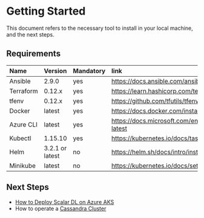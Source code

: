 # Getting Started

This document refers to the necessary tool to install in your local machine, and the next steps.

## Requirements

| Name | Version | Mandatory | link |
|:------|:-------|:----------|:------|
| Ansible | 2.9.0 | yes | https://docs.ansible.com/ansible/latest/installation_guide/intro_installation.html |
| Terraform | 0.12.x | yes | https://learn.hashicorp.com/terraform/getting-started/install |
| tfenv | 0.12.x | yes | https://github.com/tfutils/tfenv |
| Docker | latest | yes | https://docs.docker.com/install/ |
| Azure CLI | latest | yes | https://docs.microsoft.com/en-us/cli/azure/install-azure-cli?view=azure-cli-latest |
| Kubectl | 1.15.10 | yes | https://kubernetes.io/docs/tasks/tools/install-kubectl/ |
| Helm | 3.2.1 or latest | no | https://helm.sh/docs/intro/install/ |
| Minikube | latest | no | https://kubernetes.io/docs/setup/learning-environment/minikube/ |

## Next Steps

* [How to Deploy Scalar DL on Azure AKS](./ScalarDLonAzureAKS.md)
* How to operate a [Cassandra Cluster](https://github.com/scalar-labs/scalar-terraform/blob/master/docs/CassandraOperation.md)
